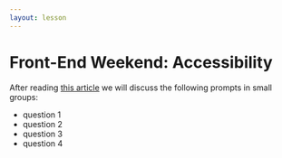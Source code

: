 ```yaml
---
layout: lesson
---
```


# Front-End Weekend: Accessibility

After reading [this article](https://slate.com/technology/2020/06/twitter-voice-tweets-accessibility.html) we will discuss the following prompts in small groups:

- question 1
- question 2
- question 3
- question 4
